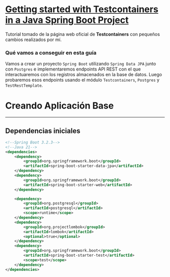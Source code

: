 # [Getting started with Testcontainers in a Java Spring Boot Project](https://testcontainers.com/guides/testing-spring-boot-rest-api-using-testcontainers/)

Tutorial tomado de la página web oficial de **Testcontainers** con pequeños cambios realizados por mí.

### Qué vamos a conseguir en esta guía

Vamos a crear un proyecto `Spring Boot` utilizando `Spring Data JPA` junto con `Postgres` e implementaremos endpoints
API
REST con el que interactuaremos con los registros almacenados en la base de datos. Luego probaremos esos endpoints
usando el módulo `Testcontainers`, `Postgres` y `TestRestTemplate`.

# Creando Aplicación Base

---

## Dependencias iniciales

````xml
<!--Spring Boot 3.2.3-->
<!--Java 21-->
<dependencies>
    <dependency>
        <groupId>org.springframework.boot</groupId>
        <artifactId>spring-boot-starter-data-jpa</artifactId>
    </dependency>
    <dependency>
        <groupId>org.springframework.boot</groupId>
        <artifactId>spring-boot-starter-web</artifactId>
    </dependency>

    <dependency>
        <groupId>org.postgresql</groupId>
        <artifactId>postgresql</artifactId>
        <scope>runtime</scope>
    </dependency>
    <dependency>
        <groupId>org.projectlombok</groupId>
        <artifactId>lombok</artifactId>
        <optional>true</optional>
    </dependency>
    <dependency>
        <groupId>org.springframework.boot</groupId>
        <artifactId>spring-boot-starter-test</artifactId>
        <scope>test</scope>
    </dependency>
</dependencies>
````


